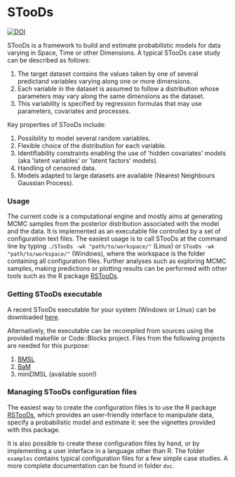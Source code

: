 # STooDs

[![DOI](https://zenodo.org/badge/DOI/10.5281/zenodo.5075586.svg)](https://doi.org/10.5281/zenodo.5075586)

STooDs is a framework to build and estimate probabilistic models for data varying in Space, Time or other Dimensions. A typical STooDs case study can be described as follows:

1. The target dataset contains the values taken by one of several predictand variables varying along one or more dimensions.
2. Each variable in the dataset is assumed to follow a distribution whose parameters may vary along the same dimensions as the dataset.
3. This variability is specified by regression formulas that may use parameters, covariates and processes.

Key properties of STooDs include:

1. Possibility to model several random variables.
2. Flexible choice of the distribution for each variable.
3. Identifiability constraints enabling the use of 'hidden covariates' models (aka 'latent variables' or 'latent factors' models).
4. Handling of censored data.
5. Models adapted to large datasets are available (Nearest Neighbours Gaussian Process).

### Usage
The current code is a computational engine and mostly aims at generating MCMC samples from the posterior distribution associated with the model and the data. It is implemented as an executable file controlled by a set of configuration text files. The easiest usage is to call STooDs at the command line by typing `./STooDs -wk "path/to/workspace/"` (Linux) or `STooDs -wk "path/to/workspace/"` (Windows), where the workspace is the folder containing all configuration files. Further analyses such as exploring MCMC samples, making predictions or plotting results can be performed with other tools such as the R package [RSTooDs](https://github.com/STooDs-tools/RSTooDs). 

### Getting STooDs executable
A recent STooDs executable for your system (Windows or Linux) can be downloaded [here](https://github.com/STooDs-tools/RSTooDs/tree/main/inst/bin).

Alternatively, the executable can be recompiled from sources using the provided makefile or Code::Blocks project. Files from the following projects are needed for this purpose:

1. [BMSL](https://github.com/benRenard/BMSL)
2. [BaM](https://github.com/BaM-tools/BaM)
3. miniDMSL (available soon!)

### Managing STooDs configuration files

The easiest way to create the configuration files is to use the R package [RSTooDs](https://github.com/STooDs-tools/RSTooDs), which provides an user-friendly interface to manipulate data, specify a probabilistic model and estimate it: see the vignettes provided with this package.

It is also possible to create these configuration files by hand, or by implementing a user interface in a language other than R. The folder `examples` contains typical configuration files for a few simple case studies. A more complete documentation can be found in folder `doc`.

